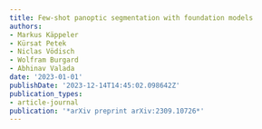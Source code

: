 ```yaml
---
title: Few-shot panoptic segmentation with foundation models
authors:
- Markus Käppeler
- Kürsat Petek
- Niclas Vödisch
- Wolfram Burgard
- Abhinav Valada
date: '2023-01-01'
publishDate: '2023-12-14T14:45:02.098642Z'
publication_types:
- article-journal
publication: '*arXiv preprint arXiv:2309.10726*'
---
```

